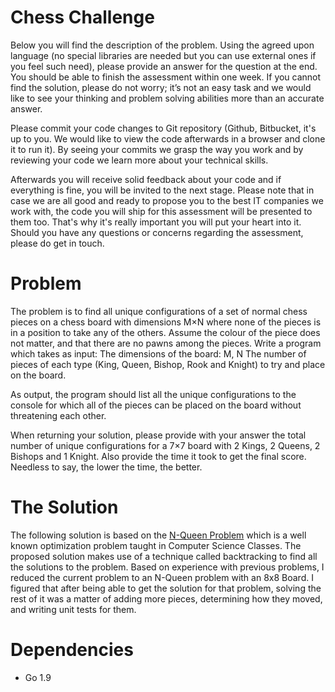 # Chess Challenge

Below you will find the description of the problem. Using the agreed upon language (no special libraries are needed but you can use external ones if you feel such need), please provide an answer for the question at the end. You should be able to finish the assessment within one week. If you cannot find the solution, please do not worry; it’s not an easy task and we would like to see your thinking and problem solving abilities more than an accurate answer.

Please commit your code changes to Git repository (Github, Bitbucket, it's up to you. We would like to view the code afterwards in a browser and clone it to run it). By seeing your commits we grasp the way you work and by reviewing your code we learn more about your technical skills.

Afterwards you will receive solid feedback about your code and if everything is fine, you will be invited to the next stage. Please note that in case we are all good and ready to propose you to the best IT companies we work with, the code you will ship for this assessment will be presented to them too. That's why it's really important you will put your heart into it. Should you have any questions or concerns regarding the assessment, please do get in touch.

# Problem
The problem is to find all unique configurations of a set of normal chess pieces on a chess board with dimensions M×N where none of the pieces is in a position to take any of the others. Assume the colour of the piece does not matter, and that there are no pawns among the pieces.
Write a program which takes as input:
The dimensions of the board: M, N
The number of pieces of each type (King, Queen, Bishop, Rook and Knight) to try and place on the board.

As output, the program should list all the unique configurations to the console for which all of the pieces can be placed on the board without threatening each other.

When returning your solution, please provide with your answer the total number of unique configurations for a 7×7 board with 2 Kings, 2 Queens, 2 Bishops and 1 Knight. Also provide the time it took to get the final score. Needless to say, the lower the time, the better.

# The Solution

The following solution is based on the [N-Queen Problem](https://developers.google.com/optimization/puzzles/queens) which is a well known optimization problem taught in Computer Science Classes. The proposed solution makes use of a technique called backtracking to find all the solutions to the problem.
Based on experience with previous problems, I reduced the current problem to an N-Queen problem with an 8x8 Board. I figured that after being able to get the solution for that problem, solving the rest of it was a matter of adding more pieces, determining how they moved, and writing unit tests for them.

# Dependencies

* Go 1.9